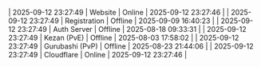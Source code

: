 | 2025-09-12 23:27:49 | Website | Online | 2025-09-12 23:27:46 |
| 2025-09-12 23:27:49 | Registration | Offline | 2025-09-09 16:40:23 |
| 2025-09-12 23:27:49 | Auth Server | Offline | 2025-08-18 09:33:31 |
| 2025-09-12 23:27:49 | Kezan (PvE) | Offline | 2025-08-03 17:58:02 |
| 2025-09-12 23:27:49 | Gurubashi (PvP) | Offline | 2025-08-23 21:44:06 |
| 2025-09-12 23:27:49 | Cloudflare | Online | 2025-09-12 23:27:46 |
